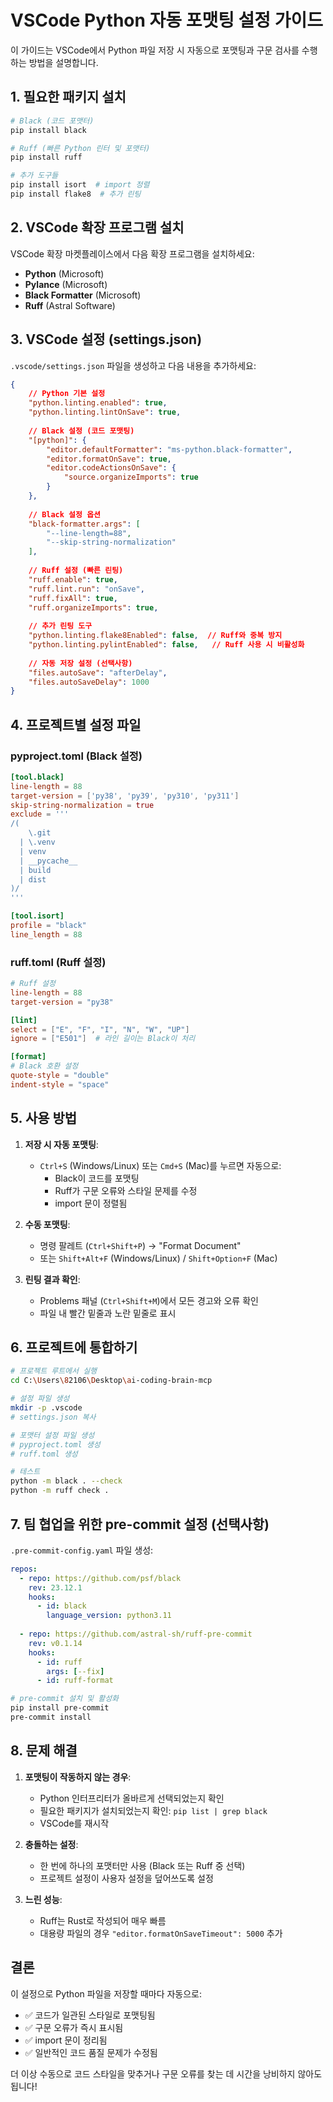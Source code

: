 # VSCode Python 자동 포맷팅 설정 가이드

이 가이드는 VSCode에서 Python 파일 저장 시 자동으로 포맷팅과 구문 검사를 수행하는 방법을 설명합니다.

## 1. 필요한 패키지 설치

```bash
# Black (코드 포맷터)
pip install black

# Ruff (빠른 Python 린터 및 포맷터)
pip install ruff

# 추가 도구들
pip install isort  # import 정렬
pip install flake8  # 추가 린팅
```

## 2. VSCode 확장 프로그램 설치

VSCode 확장 마켓플레이스에서 다음 확장 프로그램을 설치하세요:

- **Python** (Microsoft)
- **Pylance** (Microsoft)
- **Black Formatter** (Microsoft)
- **Ruff** (Astral Software)

## 3. VSCode 설정 (settings.json)

`.vscode/settings.json` 파일을 생성하고 다음 내용을 추가하세요:
```json
{
    // Python 기본 설정
    "python.linting.enabled": true,
    "python.linting.lintOnSave": true,
    
    // Black 설정 (코드 포맷팅)
    "[python]": {
        "editor.defaultFormatter": "ms-python.black-formatter",
        "editor.formatOnSave": true,
        "editor.codeActionsOnSave": {
            "source.organizeImports": true
        }
    },
    
    // Black 설정 옵션
    "black-formatter.args": [
        "--line-length=88",
        "--skip-string-normalization"
    ],
    
    // Ruff 설정 (빠른 린팅)
    "ruff.enable": true,
    "ruff.lint.run": "onSave",
    "ruff.fixAll": true,
    "ruff.organizeImports": true,
    
    // 추가 린팅 도구
    "python.linting.flake8Enabled": false,  // Ruff와 중복 방지
    "python.linting.pylintEnabled": false,   // Ruff 사용 시 비활성화
    
    // 자동 저장 설정 (선택사항)
    "files.autoSave": "afterDelay",
    "files.autoSaveDelay": 1000
}
```

## 4. 프로젝트별 설정 파일

### pyproject.toml (Black 설정)

```toml
[tool.black]
line-length = 88
target-version = ['py38', 'py39', 'py310', 'py311']
skip-string-normalization = true
exclude = '''
/(
    \.git
  | \.venv
  | venv
  | __pycache__
  | build
  | dist
)/
'''

[tool.isort]
profile = "black"
line_length = 88
```

### ruff.toml (Ruff 설정)

```toml
# Ruff 설정
line-length = 88
target-version = "py38"

[lint]
select = ["E", "F", "I", "N", "W", "UP"]
ignore = ["E501"]  # 라인 길이는 Black이 처리

[format]
# Black 호환 설정
quote-style = "double"
indent-style = "space"
```

## 5. 사용 방법

1. **저장 시 자동 포맷팅**: 
   - `Ctrl+S` (Windows/Linux) 또는 `Cmd+S` (Mac)를 누르면 자동으로:
     - Black이 코드를 포맷팅
     - Ruff가 구문 오류와 스타일 문제를 수정
     - import 문이 정렬됨

2. **수동 포맷팅**:
   - 명령 팔레트 (`Ctrl+Shift+P`) → "Format Document"
   - 또는 `Shift+Alt+F` (Windows/Linux) / `Shift+Option+F` (Mac)

3. **린팅 결과 확인**:
   - Problems 패널 (`Ctrl+Shift+M`)에서 모든 경고와 오류 확인
   - 파일 내 빨간 밑줄과 노란 밑줄로 표시

## 6. 프로젝트에 통합하기

```bash
# 프로젝트 루트에서 실행
cd C:\Users\82106\Desktop\ai-coding-brain-mcp

# 설정 파일 생성
mkdir -p .vscode
# settings.json 복사

# 포맷터 설정 파일 생성
# pyproject.toml 생성
# ruff.toml 생성

# 테스트
python -m black . --check
python -m ruff check .
```

## 7. 팀 협업을 위한 pre-commit 설정 (선택사항)

`.pre-commit-config.yaml` 파일 생성:

```yaml
repos:
  - repo: https://github.com/psf/black
    rev: 23.12.1
    hooks:
      - id: black
        language_version: python3.11
  
  - repo: https://github.com/astral-sh/ruff-pre-commit
    rev: v0.1.14
    hooks:
      - id: ruff
        args: [--fix]
      - id: ruff-format
```

```bash
# pre-commit 설치 및 활성화
pip install pre-commit
pre-commit install
```

## 8. 문제 해결

1. **포맷팅이 작동하지 않는 경우**:
   - Python 인터프리터가 올바르게 선택되었는지 확인
   - 필요한 패키지가 설치되었는지 확인: `pip list | grep black`
   - VSCode를 재시작

2. **충돌하는 설정**:
   - 한 번에 하나의 포맷터만 사용 (Black 또는 Ruff 중 선택)
   - 프로젝트 설정이 사용자 설정을 덮어쓰도록 설정

3. **느린 성능**:
   - Ruff는 Rust로 작성되어 매우 빠름
   - 대용량 파일의 경우 `"editor.formatOnSaveTimeout": 5000` 추가

## 결론

이 설정으로 Python 파일을 저장할 때마다 자동으로:
- ✅ 코드가 일관된 스타일로 포맷팅됨
- ✅ 구문 오류가 즉시 표시됨
- ✅ import 문이 정리됨
- ✅ 일반적인 코드 품질 문제가 수정됨

더 이상 수동으로 코드 스타일을 맞추거나 구문 오류를 찾는 데 시간을 낭비하지 않아도 됩니다!
